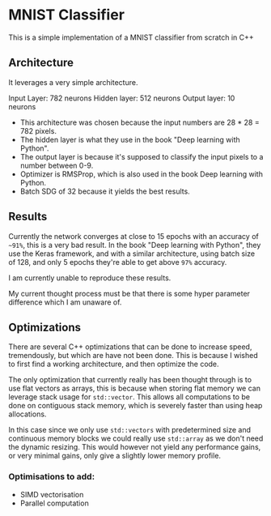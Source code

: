 # MNIST Classifier
This is a simple implementation of a MNIST classifier from scratch in C++

## Architecture
It leverages a very simple architecture.

Input Layer: 782 neurons
Hidden layer: 512 neurons
Output layer: 10 neurons

- This architecture was chosen because the input numbers are 28 * 28 = 782 pixels.
- The hidden layer is what they use in the book "Deep learning with Python".
- The output layer is because it's supposed to classify the input pixels to a number between 0-9.
- Optimizer is RMSProp, which is also used in the book Deep learning with Python.
- Batch SDG of 32 because it yields the best results.

## Results

Currently the network converges at close to 15 epochs with an accuracy of `~91%`, this is a very bad result.
In the book "Deep learning with Python", they use the Keras framework, and with a similar architecture, using batch size of 128, and only 5 epochs they're able to get above `97%` accuracy. 

I am currently unable to reproduce these results.

My current thought process must be that there is some hyper parameter difference which I am unaware of.

## Optimizations

There are several C++ optimizations that can be done to increase speed, tremendously, but which are have not been done. This is because I wished to first find a working architecture, and then optimize the code. 

The only optimization that currently really has been thought through is to use flat vectors as arrays, this is because when storing flat memory we can leverage stack usage for `std::vector`. 
This allows all computations to be done on contiguous stack memory, which is severely faster than using heap allocations.

In this case since we only use `std::vectors` with predetermined size and continuous memory blocks we could really use `std::array` as we don't need the dynamic resizing. This would however not yield any performance gains, or very minimal gains, only give a slightly lower memory profile.

### Optimisations to add:
- SIMD vectorisation
- Parallel computation
